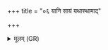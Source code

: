 +++
title = "०६ यानि सायं यथास्थामाद्"

+++
<details><summary>मूलम् (GR)</summary>

यानि सायं यथास्थामाद्  
रात्रीं यक्षाणि प्रेरते ।  
अग्निष् टा सर्वा साहन्त्यो  
विश्वाद् रक्षांसि सेधतु ॥
</details>